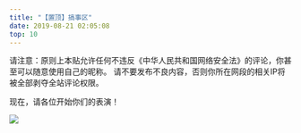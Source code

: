 ```yaml
---
title: "【置顶】搞事区"
date: 2019-08-21 02:05:08
top: 10
---
```

请注意：原则上本贴允许任何不违反《中华人民共和国网络安全法》的评论，你甚至可以随意使用自己的昵称。
请不要发布不良内容，否则你所在网段的相关IP将被全部剥夺全站评论权限。

现在，请各位开始你们的表演！

![](https://res.zhangkai.xin/pic/0076VEu5ly1g09gtou8spj30u009eacd.jpg)
